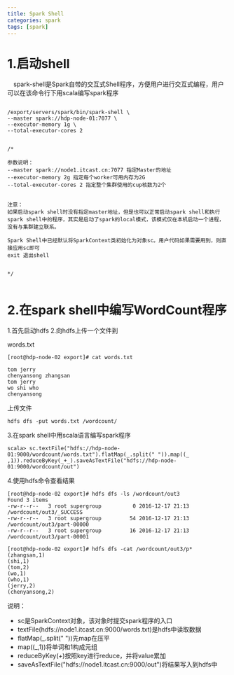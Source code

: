 ```yaml
---
title: Spark Shell
categories: spark  
tags: [spark]
---
```



# 1.启动shell
&emsp;spark-shell是Spark自带的交互式Shell程序，方便用户进行交互式编程，用户可以在该命令行下用scala编写spark程序

```

/export/servers/spark/bin/spark-shell \
--master spark://hdp-node-01:7077 \
--executor-memory 1g \
--total-executor-cores 2


/*

参数说明：
--master spark://node1.itcast.cn:7077 指定Master的地址
--executor-memory 2g 指定每个worker可用内存为2G
--total-executor-cores 2 指定整个集群使用的cup核数为2个


注意：
如果启动spark shell时没有指定master地址，但是也可以正常启动spark shell和执行spark shell中的程序，其实是启动了spark的local模式，该模式仅在本机启动一个进程，没有与集群建立联系。
 
Spark Shell中已经默认将SparkContext类初始化为对象sc。用户代码如果需要用到，则直接应用sc即可
exit 退出shell


*/


```


# 2.在spark shell中编写WordCount程序


1.首先启动hdfs
2.向hdfs上传一个文件到

words.txt
```
[root@hdp-node-02 export]# cat words.txt

tom jerry
chenyansong zhangsan
tom jerry
wo shi who
chenyansong

```
 
上传文件
```
hdfs dfs -put words.txt /wordcount/
```
3.在spark shell中用scala语言编写spark程序
```
scala> sc.textFile("hdfs://hdp-node-01:9000/wordcount/words.txt").flatMap(_.split(" ")).map((_ ,1)).reduceByKey(_+_).saveAsTextFile("hdfs://hdp-node-01:9000/wordcount/out")

```
 
4.使用hdfs命令查看结果
```
[root@hdp-node-02 export]# hdfs dfs -ls /wordcount/out3
Found 3 items
-rw-r--r--   3 root supergroup          0 2016-12-17 21:13 /wordcount/out3/_SUCCESS
-rw-r--r--   3 root supergroup         54 2016-12-17 21:13 /wordcount/out3/part-00000
-rw-r--r--   3 root supergroup         16 2016-12-17 21:13 /wordcount/out3/part-00001

[root@hdp-node-02 export]# hdfs dfs -cat /wordcount/out3/p*
(zhangsan,1)
(shi,1)
(tom,2)
(wo,1)
(who,1)
(jerry,2)
(chenyansong,2)

```
 
 说明：

* sc是SparkContext对象，该对象时提交spark程序的入口
* textFile(hdfs://node1.itcast.cn:9000/words.txt)是hdfs中读取数据
* flatMap(_.split(" "))先map在压平
* map((_,1))将单词和1构成元组
* reduceByKey(_+_)按照key进行reduce，并将value累加
* saveAsTextFile("hdfs://node1.itcast.cn:9000/out")将结果写入到hdfs中





